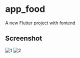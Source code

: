 # app_food

A new Flutter project with fontend

## Screenshot
![1](https://user-images.githubusercontent.com/94905620/149273768-a5623fa4-2153-4125-bcdc-bb4803fa67bf.png)
![2](https://user-images.githubusercontent.com/94905620/149273775-4643e6a8-7d3c-4ba2-b1db-af54da3e68ec.png)


